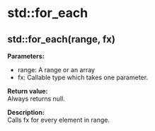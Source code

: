 # std::for_each

## std::for_each(range, fx)

**Parameters:**  
* range: A range or an array
* fx: Callable type which takes one parameter.

**Return value:**  
Always returns null.  

**Description:**   
Calls fx for every element in range. 
